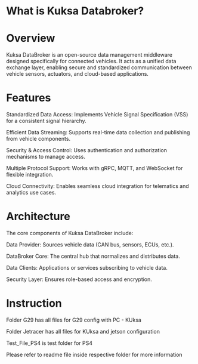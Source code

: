 
# What is Kuksa Databroker?

# Overview

Kuksa DataBroker is an open-source data management middleware designed specifically for connected vehicles. It acts as a unified data exchange layer, enabling secure and standardized communication between vehicle sensors, actuators, and cloud-based applications.

# Features

Standardized Data Access: Implements Vehicle Signal Specification (VSS) for a consistent signal hierarchy.

Efficient Data Streaming: Supports real-time data collection and publishing from vehicle components.

Security & Access Control: Uses authentication and authorization mechanisms to manage access.

Multiple Protocol Support: Works with gRPC, MQTT, and WebSocket for flexible integration.

Cloud Connectivity: Enables seamless cloud integration for telematics and analytics use cases.

# Architecture

The core components of Kuksa DataBroker include:

Data Provider: Sources vehicle data (CAN bus, sensors, ECUs, etc.).

DataBroker Core: The central hub that normalizes and distributes data.

Data Clients: Applications or services subscribing to vehicle data.

Security Layer: Ensures role-based access and encryption.

# Instruction

Folder G29 has all files for G29 config with PC - KUksa

Folder Jetracer has all files for KUksa and jetson configuration

Test_File_PS4 is test folder for PS4

Please refer to readme file inside respective folder for more information
